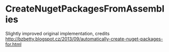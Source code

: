 # CreateNugetPackagesFromAssemblies
Slightly improved original implementation, credits http://bzbetty.blogspot.cz/2013/09/automatically-create-nuget-packages-for.html
